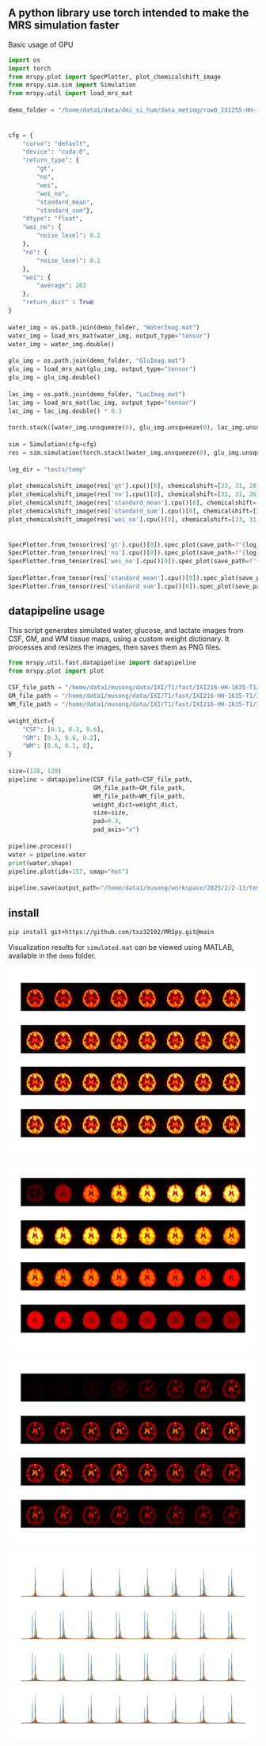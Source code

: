 ## A python library use torch intended to make the MRS simulation faster

Basic usage of GPU

```python
import os
import torch
from mrspy.plot import SpecPlotter, plot_chemicalshift_image
from mrspy.sim.sim import Simulation
from mrspy.util import load_mrs_mat

demo_folder = "/home/data1/data/dmi_si_hum/data_metimg/row0_IXI255-HH-1882-T1"


cfg = {
    "curve": "default",
    "device": "cuda:0",
    "return_type": {
        "gt",
        "no",
        "wei",
        "wei_no",
        "standard_mean",
        "standard_sum"},
    "dtype": "float",
    "wei_no": {
        "noise_level": 0.2
    },
    "no": {
        "noise_level": 0.2
    },
    "wei": {
        "average": 263
    },
    "return_dict" : True
}

water_img = os.path.join(demo_folder, "WaterImag.mat")
water_img = load_mrs_mat(water_img, output_type="tensor")
water_img = water_img.double()

glu_img = os.path.join(demo_folder, "GluImag.mat")
glu_img = load_mrs_mat(glu_img, output_type="tensor")
glu_img = glu_img.double()

lac_img = os.path.join(demo_folder, "LacImag.mat")
lac_img = load_mrs_mat(lac_img, output_type="tensor")
lac_img = lac_img.double() * 0.3

torch.stack([water_img.unsqueeze(0), glu_img.unsqueeze(0), lac_img.unsqueeze(0)], dim=1).shape

sim = Simulation(cfg=cfg)
res = sim.simulation(torch.stack([water_img.unsqueeze(0), glu_img.unsqueeze(0), lac_img.unsqueeze(0)], dim=1))

log_dir = "tests/temp"

plot_chemicalshift_image(res['gt'].cpu()[0], chemicalshift=[33, 31, 26], save_path=f'{log_dir}/test_gt', order=['water_33', 'glu_31', 'lac_26'])
plot_chemicalshift_image(res['no'].cpu()[0], chemicalshift=[33, 31, 26], save_path=f'{log_dir}/test_no', order=['water_33', 'glu_31', 'lac_26'])
plot_chemicalshift_image(res['standard_mean'].cpu()[0], chemicalshift=[33, 31, 26], save_path=f'{log_dir}/test_standard_mean', order=['water_33', 'glu_31', 'lac_26'])
plot_chemicalshift_image(res['standard_sum'].cpu()[0], chemicalshift=[33, 31, 26], save_path=f'{log_dir}/test_standard_sum', order=['water_33', 'glu_31', 'lac_26'])
plot_chemicalshift_image(res['wei_no'].cpu()[0], chemicalshift=[33, 31, 26], save_path=f'{log_dir}/test_wei_no', order=['water_33', 'glu_31', 'lac_26'])


SpecPlotter.from_tensor(res['gt'].cpu()[0]).spec_plot(save_path=f"{log_dir}/gt_spec_python.png", idx=10, dpi=100)
SpecPlotter.from_tensor(res['no'].cpu()[0]).spec_plot(save_path=f"{log_dir}/no_spec_python.png", idx=10, dpi=100)
SpecPlotter.from_tensor(res['wei_no'].cpu()[0]).spec_plot(save_path=f"{log_dir}/wei_no_spec_python.png", idx=10, dpi=100)

SpecPlotter.from_tensor(res['standard_mean'].cpu()[0]).spec_plot(save_path=f"{log_dir}/standard_mean_spec_python.png", idx=10, dpi=100)
SpecPlotter.from_tensor(res['standard_sum'].cpu()[0]).spec_plot(save_path=f"{log_dir}/standard_sum_spec_python.png", idx=10, dpi=100)
```

## datapipeline usage

This script generates simulated water, glucose, and lactate images from CSF, GM, and WM tissue maps, using a custom weight dictionary. It processes and resizes the images, then saves them as PNG files.

```python
from mrspy.util.fast.datapipeline import datapipeline 
from mrspy.plot import plot

CSF_file_path = "/home/data1/musong/data/IXI/T1/fast/IXI216-HH-1635-T1/IXI216-HH-1635-T1_pve_0.nii.gz"
GM_file_path = "/home/data1/musong/data/IXI/T1/fast/IXI216-HH-1635-T1/IXI216-HH-1635-T1_pve_1.nii.gz"
WM_file_path = "/home/data1/musong/data/IXI/T1/fast/IXI216-HH-1635-T1/IXI216-HH-1635-T1_pve_2.nii.gz"

weight_dict={
    "CSF": [0.1, 0.3, 0.6],
    "GM": [0.3, 0.6, 0.2],
    "WM": [0.6, 0.1, 0],
}

size=(128, 128)
pipeline = datapipeline(CSF_file_path=CSF_file_path, 
                        GM_file_path=GM_file_path, 
                        WM_file_path=WM_file_path, 
                        weight_dict=weight_dict, 
                        size=size, 
                        pad=0.3, 
                        pad_axis="x")

pipeline.process()
water = pipeline.water
print(water.shape)
pipeline.plot(idx=157, cmap="hot")

pipeline.save(output_path="/home/data1/musong/workspace/2025/2/2-13/temp", output_type="png")
```

## install

```bash
pip install git+https://github.com/txz32102/MRSpy.git@main
```

Visualization results for `simulated.mat` can be viewed using MATLAB, available in the `demo` folder.

![Glutamate Ground Truth](./demo/fig/glu_gt.png)

![Water Ground Truth](./demo/fig/water_gt.png)

![Lactate Ground Truth](./demo/fig/lac_gt.png)

![Spectroscopy Ground Truth](./demo/fig/spectroscopy_plot_gt.png)
